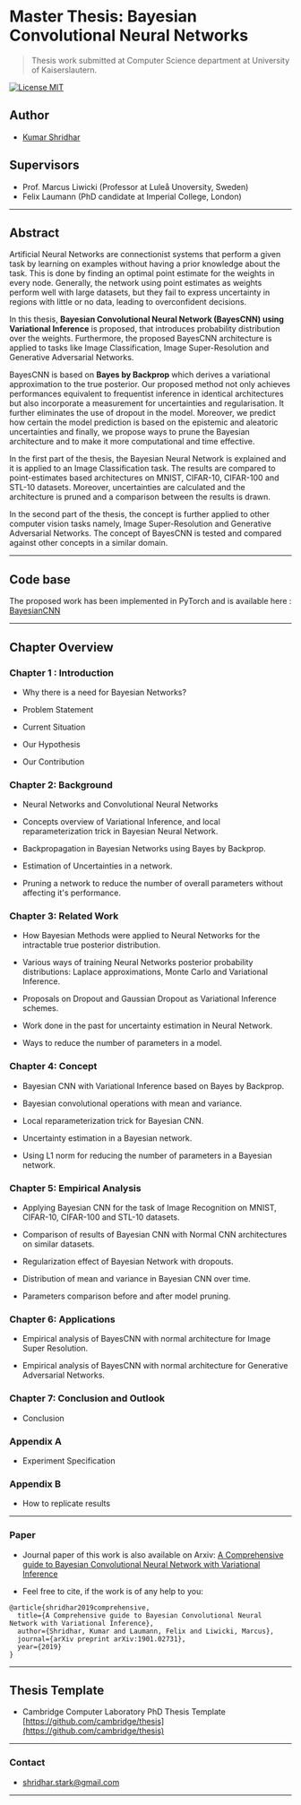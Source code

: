 Master Thesis: Bayesian Convolutional Neural Networks 
======================================================

> Thesis work submitted at Computer Science department at University of Kaiserslautern.

[![License MIT](http://img.shields.io/badge/license-MIT-brightgreen.svg)](license.md)

## Author
*   [Kumar Shridhar](https://kumar-shridhar.github.io/)

## Supervisors
*   Prof. Marcus Liwicki (Professor at Luleå Unoversity, Sweden)
*   Felix Laumann (PhD candidate at Imperial College, London)


---------------------------------------------------------------------------------------------------------

## Abstract

Artificial Neural Networks are connectionist systems that perform a given task by learning on examples without having a prior knowledge about the task. This is done by finding an optimal point estimate for the weights in every node.
Generally, the network using point estimates as weights perform well with large datasets, but they fail to express uncertainty in regions with little or no data, leading to overconfident decisions.

In this thesis, **Bayesian Convolutional Neural Network (BayesCNN) using Variational Inference** is proposed, that introduces probability distribution over the weights. Furthermore, the proposed BayesCNN architecture is applied to tasks like Image Classification, Image Super-Resolution and Generative Adversarial Networks.

BayesCNN is based on **Bayes by Backprop** which derives a variational approximation to the true posterior. 
Our proposed method not only achieves performances equivalent to frequentist inference in identical architectures but also incorporate a measurement for uncertainties and regularisation. It further eliminates the use of dropout in the model. Moreover, we predict how certain the model prediction is based on the epistemic and aleatoric uncertainties and finally, we propose ways to prune the Bayesian architecture and to make it more computational and time effective. 

In the first part of the thesis, the Bayesian Neural Network is explained and it is applied to an Image Classification task. The results are compared to point-estimates based architectures on MNIST, CIFAR-10, CIFAR-100 and STL-10 datasets. Moreover, uncertainties are calculated and the architecture is pruned and a comparison between the results is drawn.

In the second part of the thesis, the concept is further applied to other computer vision tasks namely, Image Super-Resolution and Generative Adversarial Networks. The concept of BayesCNN is tested and compared against other concepts in a similar domain.

---------------------------------------------------------------------------------------------------------

## Code base

The proposed work has been implemented in PyTorch and is available here : [BayesianCNN](https://github.com/kumar-shridhar/PyTorch-BayesianCNN)

---------------------------------------------------------------------------------------------------------

## Chapter Overview


### Chapter 1 : Introduction

*   Why there is a need for Bayesian Networks?

*   Problem Statement 

*   Current Situation

*   Our Hypothesis

*   Our Contribution


### Chapter 2: Background

*   Neural Networks and Convolutional Neural Networks

*   Concepts overview of Variational Inference, and local reparameterization trick in Bayesian Neural Network.

*   Backpropagation in Bayesian Networks using Bayes by Backprop.

*   Estimation of Uncertainties in a network.

*   Pruning a network to reduce the number of overall parameters without affecting it's performance.


### Chapter 3: Related Work

*   How Bayesian Methods were applied to Neural Networks for the intractable true posterior distribution.

*   Various ways of training Neural Networks posterior probability distributions: Laplace approximations, Monte Carlo and    Variational Inference.

*   Proposals on Dropout and Gaussian Dropout as Variational Inference schemes.

*   Work done in the past for uncertainty estimation in Neural Network.

*   Ways to reduce the number of parameters in a model.

### Chapter 4: Concept

*   Bayesian CNN with Variational Inference based on Bayes by Backprop.

*   Bayesian convolutional operations with mean and variance.

*   Local reparameterization trick for Bayesian CNN.

*   Uncertainty estimation in a Bayesian network.

*   Using L1 norm for reducing the number of parameters in a Bayesian network.

### Chapter 5: Empirical Analysis

*   Applying Bayesian CNN for the task of Image Recognition on MNIST, CIFAR-10, CIFAR-100 and STL-10 datasets.

*   Comparison of results of Bayesian CNN with Normal CNN architectures on similar datasets.

*   Regularization effect of Bayesian Network with dropouts.

*   Distribution of mean and variance in Bayesian CNN over time.

*   Parameters comparison before and after model pruning. 

### Chapter 6: Applications

*   Empirical analysis of BayesCNN with normal architecture for Image Super Resolution.

*   Empirical analysis of BayesCNN with normal architecture for Generative Adversarial Networks.

### Chapter 7: Conclusion and Outlook

*   Conclusion

### Appendix A

*   Experiment Specification

### Appendix B

*   How to replicate results

----------------------------------------------------------------------------------------------------------


### Paper

*  Journal paper of this work is also available on Arxiv: [
A Comprehensive guide to Bayesian Convolutional Neural Network with Variational Inference](https://arxiv.org/abs/1901.02731)

*   Feel free to cite, if the work is of any help to you:

```
@article{shridhar2019comprehensive,
  title={A Comprehensive guide to Bayesian Convolutional Neural Network with Variational Inference},
  author={Shridhar, Kumar and Laumann, Felix and Liwicki, Marcus},
  journal={arXiv preprint arXiv:1901.02731},
  year={2019}
}
```
----------------------------------------------------------------------------------------------------------

## Thesis Template

*   Cambridge Computer Laboratory PhD Thesis Template [https://github.com/cambridge/thesis](https://github.com/cambridge/thesis)

----------------------------------------------------------------------------------------------------------

### Contact

*   shridhar.stark@gmail.com

---------------------------------------------------------------------------------------------------------

